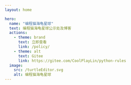 ```yaml
---
layout: home

hero:
  name: "编程猫海龟星球"
  text: 编程猫海龟星球公示处及博客
  actions:
    - theme: brand
      text: 立即查看
      link: /policy/
    - theme: alt
      text: Gitee
      link: https://gitee.com/CoolPlayLin/python-rules
  image:
    src: /turtleEditor.svg
    alt: 编程猫海龟星球
---
```


<style>
:root {
  --vp-home-hero-name-color: transparent;
  --vp-home-hero-name-background: -webkit-linear-gradient(120deg, rgb(236, 43, 36), rgb(251, 185, 41));

  --vp-home-hero-image-background-image: linear-gradient(-45deg, rgb(41, 183, 203) 50%, rgb(252, 211, 55) 50%);
  --vp-home-hero-image-filter: blur(50px);
}
</style>
